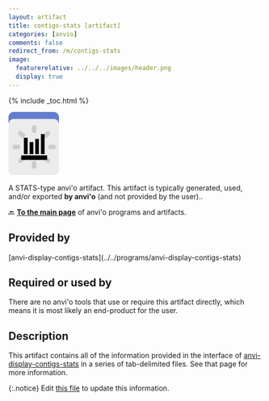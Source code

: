 ```yaml
---
layout: artifact
title: contigs-stats [artifact]
categories: [anvio]
comments: false
redirect_from: /m/contigs-stats
image:
  featurerelative: ../../../images/header.png
  display: true
---
```



{% include _toc.html %}


<img src="../../images/icons/STATS.png" alt="STATS" style="width:100px; border:none" />

A STATS-type anvi'o artifact. This artifact is typically generated, used, and/or exported **by anvi'o** (and not provided by the user)..

🔙 **[To the main page](../../)** of anvi'o programs and artifacts.

## Provided by


<p style="text-align: left" markdown="1"><span class="artifact-p">[anvi-display-contigs-stats](../../programs/anvi-display-contigs-stats)</span></p>


## Required or used by


There are no anvi'o tools that use or require this artifact directly, which means it is most likely an end-product for the user.


## Description

This artifact contains all of the information provided in the interface of <span class="artifact-p">[anvi-display-contigs-stats](/software/anvio/help/main/programs/anvi-display-contigs-stats)</span> in a series of tab-delimited files. See that page for more information. 


{:.notice}
Edit [this file](https://github.com/merenlab/anvio/tree/master/anvio/docs/artifacts/contigs-stats.md) to update this information.

